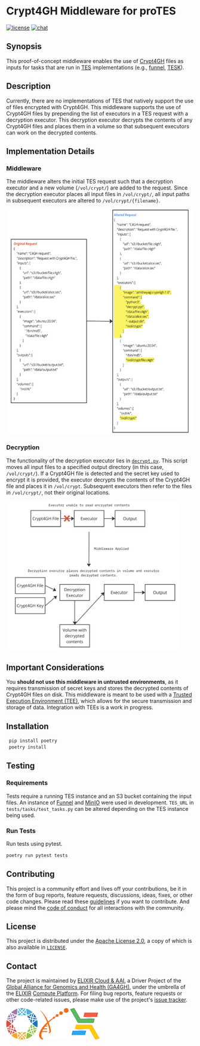# Crypt4GH Middleware for proTES
[![license][badge-license]][badge-url-license]
[![chat][badge-chat]][badge-url-chat]

## Synopsis
This proof-of-concept middleware enables the use of [Crypt4GH][crypt4gh] files as inputs for tasks that are 
run in [TES][tes] implementations (e.g., [funnel][funnel], [TESK][tesk]).

## Description
Currently, there are no implementations of TES that natively support the use of files encrypted with Crypt4GH.
This middleware supports the use of Crypt4GH files by prepending the list of executors in a TES request with a
decryption executor. This decryption executor decrypts the contents of any Crypt4GH files and places them in a volume
so that subsequent executors can work on the decrypted contents.

## Implementation Details

### Middleware
The middleware alters the initial TES request such that a decryption executor and a new volume (`/vol/crypt/`) are added 
to the request. Since the decryption executor places all input files in `/vol/crypt/`, all input paths in subsequent
executors are altered to `/vol/crypt/{filename}`.

<img alt="request-diagram" src="images/request.png" height="600">

### Decryption
The functionality of the decryption executor lies in [`decrypt.py`][decrypt]. This script moves all input files to a
specified output directory (in this case, `/vol/crypt/`). If a Crypt4GH file is detected and the secret key used to
encrypt it is provided, the executor decrypts the contents of the Crypt4GH file and places it in `/vol/crypt`.
Subsequent executors then refer to the files in `/vol/crypt/`, not their original locations.

<img alt="workflow-diagram" src="images/workflow.png" height="400">

## Important Considerations
You __should not use this middleware in untrusted environments__, as it requires transmission of secret keys and stores
the decrypted contents of Crypt4GH files on disk. This middleware is meant to be used with a [Trusted Execution 
Environment (TEE)][TEE], which allows for the secure transmission and storage of data. Integration with TEEs is a work
in progress.

## Installation
```bash
 pip install poetry
 poetry install
```

## Testing
### Requirements
Tests require a running TES instance and an S3 bucket containing the input files. An instance of [Funnel][funnel] 
and [MinIO][minio] were used in development. `TES_URL` in `tests/tasks/test_tasks.py` can be altered depending on the
TES instance being used.

### Run Tests
Run tests using pytest.
```bash
poetry run pytest tests
```

## Contributing
This project is a community effort and lives off your contributions, be it in the form of bug reports, feature requests,
discussions, ideas, fixes, or other code changes. Please read these [guidelines][guidelines] if you want to contribute. 
And please mind the [code of conduct][code-of-conduct] for all interactions with the community.

## License
This project is distributed under the [Apache License 2.0][badge-license], a
copy of which is also available in [`LICENSE`][license].

## Contact
The project is maintained by [ELIXIR Cloud & AAI][elixir-cloud-aai], a Driver
Project of the [Global Alliance for Genomics and Health (GA4GH)][ga4gh], under
the umbrella of the [ELIXIR][elixir] [Compute Platform][elixir-compute]. For filing bug reports, feature requests or other code-related issues, please
  make use of the project's [issue tracker](https://github.com/elixir-cloud-aai/protes-middleware-crypt4gh/issues).

[![GA4GH logo](images/logo-ga4gh.png)](https://www.ga4gh.org/)
[![ELIXIR logo](images/logo-elixir.png)](https://www.elixir-europe.org/)
[![ELIXIR Cloud & AAI logo](images/logo-elixir-cloud.png)](https://elixir-europe.github.io/cloud/)

[badge-license]: https://img.shields.io/badge/license-Apache%202.0-blue.svg
[badge-chat]: https://img.shields.io/static/v1?label=chat&message=Slack&color=ff6994
[badge-url-license]: <http://www.apache.org/licenses/LICENSE-2.0>
[badge-url-chat]: https://elixir-cloud.slack.com/archives/C04RLFJNF7U
[code-of-conduct]: https://github.com/elixir-cloud-aai/elixir-cloud-aai/blob/dev/CODE_OF_CONDUCT.md
[crypt4gh]: https://www.ga4gh.org/news_item/crypt4gh-a-secure-method-for-sharing-human-genetic-data/
[decrypt]: https://github.com/elixir-cloud-aai/protes-middleware-crypt4gh/blob/main/crypt4gh_middleware/decrypt.py
[elixir]: https://elixir-europe.org/
[elixir-cloud-aai]: https://elixir-cloud.dcc.sib.swiss/
[elixir-compute]: https://elixir-europe.org/platforms/compute
[funnel]: https://ohsu-comp-bio.github.io/funnel/
[ga4gh]: https://ga4gh.org/
[guidelines]: https://elixir-cloud-aai.github.io/guides/guide-contributor/
[license]: LICENSE
[minio]: https://min.io/
[request]: <images/request.png>
[tes]: https://github.com/ga4gh/task-execution-schemas
[tesk]: https://github.com/elixir-cloud-aai/TESK
[TEE]: https://f1000research.com/posters/13-194
[workflow]: <images/workflow.png>
